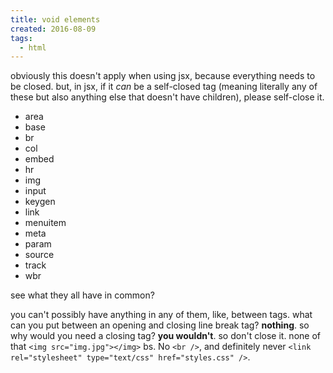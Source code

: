 ```yaml
---
title: void elements
created: 2016-08-09
tags:
  - html
---
```


obviously this doesn't apply when using jsx, because everything needs to be closed. but, in jsx, if
it _can_ be a self-closed tag (meaning literally any of these but also anything else that doesn't
have children), please self-close it.

* area
* base
* br
* col
* embed
* hr
* img
* input
* keygen
* link
* menuitem
* meta
* param
* source
* track
* wbr

see what they all have in common?

you can't possibly have anything in any of them, like, between tags. what can you put between
an opening and closing line break tag? **nothing**. so why would you need a closing tag?  **you wouldn't**.
so don't close it. none of that `<img src="img.jpg"></img>` bs. No `<br />`, and
definitely never `<link rel="stylesheet" type="text/css" href="styles.css" />`.
